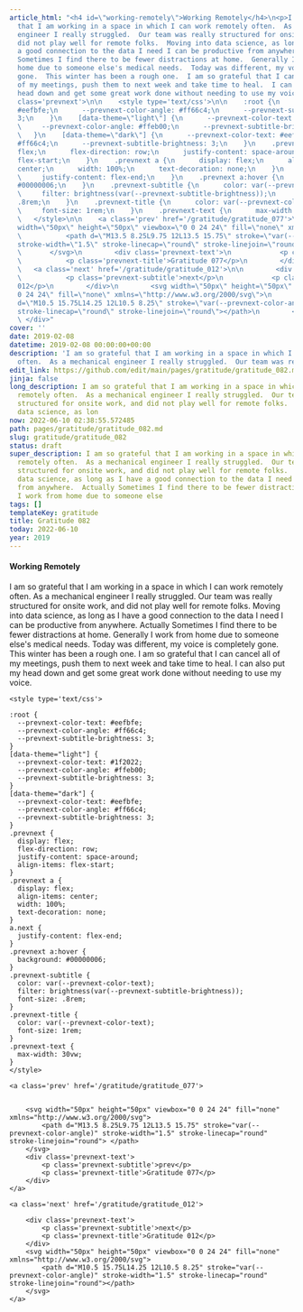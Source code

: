 ```yaml
---
article_html: "<h4 id=\"working-remotely\">Working Remotely</h4>\n<p>I am so grateful
  that I am working in a space in which I can work remotely often.  As a mechanical
  engineer I really struggled.  Our team was really structured for onsite work, and
  did not play well for remote folks.  Moving into data science, as long as I have
  a good connection to the data I need I can be productive from anywhere.  Actually
  Sometimes I find there to be fewer distractions at home.  Generally I work from
  home due to someone else's medical needs.  Today was different, my voice is completely
  gone.  This winter has been a rough one.  I am so grateful that I can cancel all
  of my meetings, push them to next week and take time to heal.  I can also put my
  head down and get some great work done without needing to use my voice.</p>\n<div
  class='prevnext'>\n\n    <style type='text/css'>\n\n    :root {\n      --prevnext-color-text:
  #eefbfe;\n      --prevnext-color-angle: #ff66c4;\n      --prevnext-subtitle-brightness:
  3;\n    }\n    [data-theme=\"light\"] {\n      --prevnext-color-text: #1f2022;\n
  \     --prevnext-color-angle: #ffeb00;\n      --prevnext-subtitle-brightness: 3;\n
  \   }\n    [data-theme=\"dark\"] {\n      --prevnext-color-text: #eefbfe;\n      --prevnext-color-angle:
  #ff66c4;\n      --prevnext-subtitle-brightness: 3;\n    }\n    .prevnext {\n      display:
  flex;\n      flex-direction: row;\n      justify-content: space-around;\n      align-items:
  flex-start;\n    }\n    .prevnext a {\n      display: flex;\n      align-items:
  center;\n      width: 100%;\n      text-decoration: none;\n    }\n    a.next {\n
  \     justify-content: flex-end;\n    }\n    .prevnext a:hover {\n      background:
  #00000006;\n    }\n    .prevnext-subtitle {\n      color: var(--prevnext-color-text);\n
  \     filter: brightness(var(--prevnext-subtitle-brightness));\n      font-size:
  .8rem;\n    }\n    .prevnext-title {\n      color: var(--prevnext-color-text);\n
  \     font-size: 1rem;\n    }\n    .prevnext-text {\n      max-width: 30vw;\n    }\n
  \   </style>\n\n    <a class='prev' href='/gratitude/gratitude_077'>\n\n\n        <svg
  width=\"50px\" height=\"50px\" viewbox=\"0 0 24 24\" fill=\"none\" xmlns=\"http://www.w3.org/2000/svg\">\n
  \           <path d=\"M13.5 8.25L9.75 12L13.5 15.75\" stroke=\"var(--prevnext-color-angle)\"
  stroke-width=\"1.5\" stroke-linecap=\"round\" stroke-linejoin=\"round\"> </path>\n
  \       </svg>\n        <div class='prevnext-text'>\n            <p class='prevnext-subtitle'>prev</p>\n
  \           <p class='prevnext-title'>Gratitude 077</p>\n        </div>\n    </a>\n\n
  \   <a class='next' href='/gratitude/gratitude_012'>\n\n        <div class='prevnext-text'>\n
  \           <p class='prevnext-subtitle'>next</p>\n            <p class='prevnext-title'>Gratitude
  012</p>\n        </div>\n        <svg width=\"50px\" height=\"50px\" viewbox=\"0
  0 24 24\" fill=\"none\" xmlns=\"http://www.w3.org/2000/svg\">\n            <path
  d=\"M10.5 15.75L14.25 12L10.5 8.25\" stroke=\"var(--prevnext-color-angle)\" stroke-width=\"1.5\"
  stroke-linecap=\"round\" stroke-linejoin=\"round\"></path>\n        </svg>\n    </a>\n
  \ </div>"
cover: ''
date: 2019-02-08
datetime: 2019-02-08 00:00:00+00:00
description: 'I am so grateful that I am working in a space in which I can work remotely
  often.  As a mechanical engineer I really struggled.  Our team was really structured '
edit_link: https://github.com/edit/main/pages/gratitude/gratitude_082.md
jinja: false
long_description: I am so grateful that I am working in a space in which I can work
  remotely often.  As a mechanical engineer I really struggled.  Our team was really
  structured for onsite work, and did not play well for remote folks.  Moving into
  data science, as lon
now: 2022-06-10 02:38:55.572485
path: pages/gratitude/gratitude_082.md
slug: gratitude/gratitude_082
status: draft
super_description: I am so grateful that I am working in a space in which I can work
  remotely often.  As a mechanical engineer I really struggled.  Our team was really
  structured for onsite work, and did not play well for remote folks.  Moving into
  data science, as long as I have a good connection to the data I need I can be productive
  from anywhere.  Actually Sometimes I find there to be fewer distractions at home.  Generally
  I work from home due to someone else
tags: []
templateKey: gratitude
title: Gratitude 082
today: 2022-06-10
year: 2019
---
```


#### Working Remotely

I am so grateful that I am working in a space in which I can work remotely often.  As a mechanical engineer I really struggled.  Our team was really structured for onsite work, and did not play well for remote folks.  Moving into data science, as long as I have a good connection to the data I need I can be productive from anywhere.  Actually Sometimes I find there to be fewer distractions at home.  Generally I work from home due to someone else's medical needs.  Today was different, my voice is completely gone.  This winter has been a rough one.  I am so grateful that I can cancel all of my meetings, push them to next week and take time to heal.  I can also put my head down and get some great work done without needing to use my voice.
<div class='prevnext'>

    <style type='text/css'>

    :root {
      --prevnext-color-text: #eefbfe;
      --prevnext-color-angle: #ff66c4;
      --prevnext-subtitle-brightness: 3;
    }
    [data-theme="light"] {
      --prevnext-color-text: #1f2022;
      --prevnext-color-angle: #ffeb00;
      --prevnext-subtitle-brightness: 3;
    }
    [data-theme="dark"] {
      --prevnext-color-text: #eefbfe;
      --prevnext-color-angle: #ff66c4;
      --prevnext-subtitle-brightness: 3;
    }
    .prevnext {
      display: flex;
      flex-direction: row;
      justify-content: space-around;
      align-items: flex-start;
    }
    .prevnext a {
      display: flex;
      align-items: center;
      width: 100%;
      text-decoration: none;
    }
    a.next {
      justify-content: flex-end;
    }
    .prevnext a:hover {
      background: #00000006;
    }
    .prevnext-subtitle {
      color: var(--prevnext-color-text);
      filter: brightness(var(--prevnext-subtitle-brightness));
      font-size: .8rem;
    }
    .prevnext-title {
      color: var(--prevnext-color-text);
      font-size: 1rem;
    }
    .prevnext-text {
      max-width: 30vw;
    }
    </style>
    
    <a class='prev' href='/gratitude/gratitude_077'>
    

        <svg width="50px" height="50px" viewbox="0 0 24 24" fill="none" xmlns="http://www.w3.org/2000/svg">
            <path d="M13.5 8.25L9.75 12L13.5 15.75" stroke="var(--prevnext-color-angle)" stroke-width="1.5" stroke-linecap="round" stroke-linejoin="round"> </path>
        </svg>
        <div class='prevnext-text'>
            <p class='prevnext-subtitle'>prev</p>
            <p class='prevnext-title'>Gratitude 077</p>
        </div>
    </a>
    
    <a class='next' href='/gratitude/gratitude_012'>
    
        <div class='prevnext-text'>
            <p class='prevnext-subtitle'>next</p>
            <p class='prevnext-title'>Gratitude 012</p>
        </div>
        <svg width="50px" height="50px" viewbox="0 0 24 24" fill="none" xmlns="http://www.w3.org/2000/svg">
            <path d="M10.5 15.75L14.25 12L10.5 8.25" stroke="var(--prevnext-color-angle)" stroke-width="1.5" stroke-linecap="round" stroke-linejoin="round"></path>
        </svg>
    </a>
  </div>